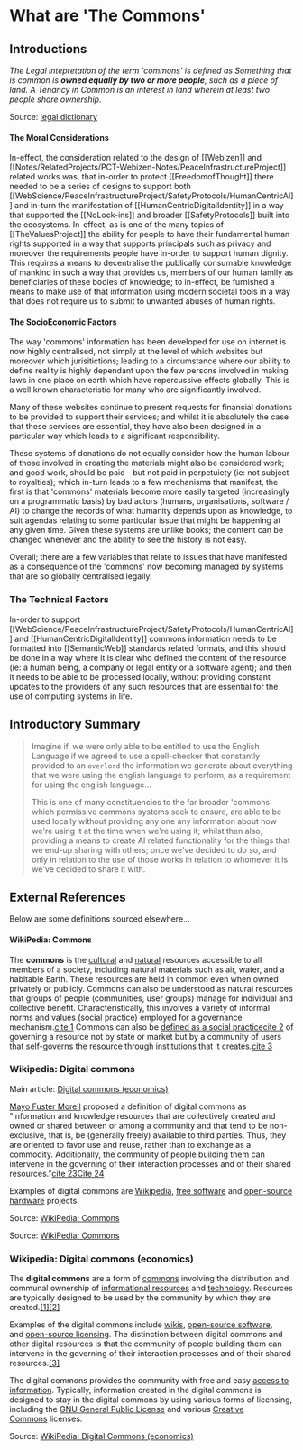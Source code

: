 # What are 'The Commons'

## Introductions

*The Legal intepretation of the term 'commons' is defined as Something that is common is **owned equally by two or more people**, such as a piece of land. A Tenancy in Common is an interest in land wherein at least two people share ownership.* 

Source: [legal dictionary](https://legal-dictionary.thefreedictionary.com/common)

#### The Moral Considerations
In-effect, the consideration related to the design of [[Webizen]] and [[Notes/RelatedProjects/PCT-Webizen-Notes/PeaceInfrastructureProject]] related works was, that in-order to protect [[FreedomofThought]] there needed to be a series of designs to support both [[WebScience/PeaceInfrastructureProject/SafetyProtocols/HumanCentricAI]] and in-turn the manifestation of [[HumanCentricDigitalIdentity]] in a way that supported the [[NoLock-ins]] and broader [[SafetyProtocols]] built into the ecosystems.  In-effect, as is one of the many topics of [[TheValuesProject]] the ability for people to have their fundamental human rights supported in a way that supports principals such as privacy and moreover the requirements people have in-order to support human dignity.  This requires a means to decentralise the publically consumable knowledge of mankind in such a way that provides us, members of our human family as beneficiaries of these bodies of knowledge; to in-effect, be furnished a means to make use of that information using modern societal tools in a way that does not require us to submit to unwanted abuses of human rights. 

#### The SocioEconomic Factors

The way 'commons' information has been developed for use on internet is now highly centralised, not simply at the level of which websites but moreover which jurisitictions; leading to a circumstance where our ability to define reality is highly dependant upon the few persons involved in making laws in one place on earth which have repercussive effects globally.  This is a well known characteristic for many who are significantly involved.

Many of these websites continue to present requests for financial donations to be provided to support their services; and whilst it is absolutely the case that these services are essential, they have also been designed in a particular way which leads to a significant responsibility. 

These systems of donations do not equally consider how the human labour of those involved in creating the materials might also be considered work; and good work, should be paid - but not paid in perpetuiety (ie: not subject to royalties); which in-turn leads to a few mechanisms that manifest, the first is that 'commons' materials become more easily targeted (increasingly on a programmatic basis) by bad actors (humans, organisations, software / AI) to change the records of what humanity depends upon as knowledge, to suit agendas relating to some particular issue that might be happening at any given time.  Given these systems are unlike books; the content can be changed whenever and the ability to see the history is not easy.

Overall; there are a few variables that relate to issues that have manifested as a consequence of the 'commons' now becoming managed by systems that are so globally centralised legally.

### The Technical Factors

In-order to support [[WebScience/PeaceInfrastructureProject/SafetyProtocols/HumanCentricAI]] and [[HumanCentricDigitalIdentity]] commons information needs to be formatted into [[SemanticWeb]] standards related formats, and this should be done in a way where it is clear who defined the content of the resource (ie: a human being, a company or legal entity or a software agent); and then it needs to be able to be processed locally, without providing constant updates to the providers of any such resources that are essential for the use of computing systems in life.  

## Introductory Summary

> Imagine if, we were only able to be entitled to use the English Language if we agreed to use a spell-checker that constantly provided to an `overlord` the information we generate about everything that we were using the english language to perform, as a requirement for using the english language...   
> 
> This is one of many constituencies to the far broader 'commons' which permissive commons systems seek to ensure, are able to be used locally without providing any one any information about how we're using it at the time when we're using it; whilst then also, providing a means to create AI related functionality for the things that we end-up sharing with others; once we've decided to do so, and only in relation to the use of those works in relation to whomever it is we've decided to share it with.  


## External References

Below are some definitions sourced elsewhere...

#### WikiPedia: Commons

The **commons** is the [cultural](https://en.wikipedia.org/wiki/Culture "Culture") and [natural](https://en.wikipedia.org/wiki/Nature "Nature") resources accessible to all members of a society, including natural materials such as air, water, and a habitable Earth. These resources are held in common even when owned privately or publicly. Commons can also be understood as natural resources that groups of people (communities, user groups) manage for individual and collective benefit. Characteristically, this involves a variety of informal norms and values (social practice) employed for a governance mechanism.[cite 1](https://en.wikipedia.org/wiki/Commons#cite_note-ReferenceA-1) Commons can also be [defined as a social practice](https://en.wikipedia.org/wiki/Commons#Commoning_as_a_process "Commons")[cite 2](https://en.wikipedia.org/wiki/Commons#cite_note-:0-2) of governing a resource not by state or market but by a community of users that self-governs the resource through institutions that it creates.[cite 3](https://en.wikipedia.org/wiki/Commons#cite_note-3) 


### Wikipedia: Digital commons

Main article: [Digital commons (economics)](https://en.wikipedia.org/wiki/Digital_commons_(economics) "Digital commons (economics)")

[Mayo Fuster Morell](https://en.wikipedia.org/wiki/Mayo_Fuster_Morell "Mayo Fuster Morell") proposed a definition of digital commons as "information and knowledge resources that are collectively created and owned or shared between or among a community and that tend to be non-exclusive, that is, be (generally freely) available to third parties. Thus, they are oriented to favor use and reuse, rather than to exchange as a commodity. Additionally, the community of people building them can intervene in the governing of their interaction processes and of their shared resources."[cite 23](https://en.wikipedia.org/wiki/Commons#cite_note-23)[Cite 24](https://en.wikipedia.org/wiki/Commons#cite_note-24)

Examples of digital commons are [Wikipedia](https://en.wikipedia.org/wiki/Wikipedia "Wikipedia"), [free software](https://en.wikipedia.org/wiki/Free_software "Free software") and [open-source hardware](https://en.wikipedia.org/wiki/Open-source_hardware "Open-source hardware") projects.

Source: [WikiPedia: Commons](https://en.wikipedia.org/wiki/Commons)

Source: [WikiPedia: Commons](https://en.wikipedia.org/wiki/Commons)

### Wikipedia: Digital commons (economics)

The **digital commons** are a form of [commons](https://en.wikipedia.org/wiki/Commons "Commons") involving the distribution and communal ownership of [informational resources](https://en.wikipedia.org/wiki/Information_technology "Information technology") and [technology](https://en.wikipedia.org/wiki/Technology "Technology"). Resources are typically designed to be used by the community by which they are created.[[1]](https://en.wikipedia.org/wiki/Digital_commons_(economics)#cite_note-1)[[2]](https://en.wikipedia.org/wiki/Digital_commons_(economics)#cite_note-2)

Examples of the digital commons include [wikis](https://en.wikipedia.org/wiki/Wiki "Wiki"), [open-source software](https://en.wikipedia.org/wiki/Open-source_software "Open-source software"), and [open-source licensing](https://en.wikipedia.org/wiki/Open-source_license "Open-source license"). The distinction between digital commons and other digital resources is that the community of people building them can intervene in the governing of their interaction processes and of their shared resources.[[3]](https://en.wikipedia.org/wiki/Digital_commons_(economics)#cite_note-fuster-morell-3)

The digital commons provides the community with free and easy [access to information](https://en.wikipedia.org/wiki/Access_to_information "Access to information"). Typically, information created in the digital commons is designed to stay in the digital commons by using various forms of licensing, including the [GNU General Public License](https://en.wikipedia.org/wiki/GNU_General_Public_License "GNU General Public License") and various [Creative Commons](https://en.wikipedia.org/wiki/Creative_Commons "Creative Commons") licenses.

Source: [WikiPedia: Digital Commons (economics)](https://en.wikipedia.org/wiki/Digital_commons_(economics))

